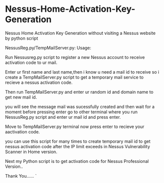 # Nessus-Home-Activation-Key-Generation

Nessus Home Activation Key Generation without visiting a Nessus website by python script

NessusReg.py/TempMailServer.py:
Usage:

Run Nessusreg.py script to register a new Nessus account to receive activation code to ur mail.

Enter ur first name and last name,then i know u need a mail id to receive so i create a TempMailServer.py script to get a temporary mail service to recieve a nessus activation code.

Then run TempMailServer.py and enter ur random id and domain name to get new mail id.

you will see the message mail was sucessfully created and then wait for a moment before pressing enter go to other terminal where you run NessusReg.py script and enter ur mail id and press enter.

Move to TempMailServer.py terminal now press enter to recieve your aactivation code.

you can use this script for many times to create  temporary mail id to get nessus activation code after the IP limit exceeds in Nessus Vulnerability Scanner in Home version.

Next  my  Python script is to  get activation code for Nessus Professional Version..

Thank You......
`
